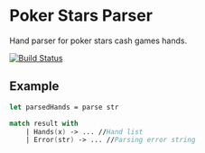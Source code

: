 # Poker Stars Parser

Hand parser for poker stars cash games hands.

[![Build Status](https://dev.azure.com/paul-wild/Utilities/_apis/build/status/PaulWild.PokerStarsHandParser?branchName=master)](https://dev.azure.com/paul-wild/Utilities/_build/latest?definitionId=2&branchName=master)

## Example

```fsharp
let parsedHands = parse str

match result with
    | Hands(x) -> ... //Hand list
    | Error(str) -> ... //Parsing error string
```
